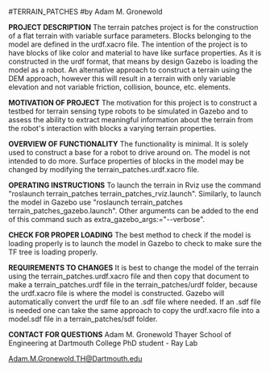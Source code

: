 #TERRAIN_PATCHES
#by Adam M. Gronewold

**PROJECT DESCRIPTION**
The terrain patches project is for the construction of a flat terrain with variable surface parameters. Blocks belonging to the model are defined in the urdf.xacro file. The intention of the project is to have blocks of like color and material to have like surface properties. As it is constructed in the urdf format, that means by design Gazebo is loading the model as a robot. An alternative approach to construct a terrain using the DEM approach, however this will result in a terrain with only variable elevation and not variable friction, collision, bounce, etc. elements.

**MOTIVATION OF PROJECT**
The motivation for this project is to construct a testbed for terrain sensing type robots to be simulated in Gazebo and to assess the ability to extract meaningful information about the terrain from the robot's interaction with blocks a varying terrain properties.

**OVERVIEW OF FUNCTIONALITY**
The functionality is minimal. It is solely used to construct a base for a robot to drive around on. The model is not intended to do more. Surface properties of blocks in the model may be changed by modifying the terrain_patches.urdf.xacro file.

**OPERATING INSTRUCTIONS**
To launch the terrain in Rviz use the command "roslaunch terrain_patches terrain_patches_rviz.launch". Similarly, to launch the model in Gazebo use "roslaunch terrain_patches terrain_patches_gazebo.launch". Other arguments can be added to the end of this command such as extra_gazebo_args:="--verbose".

**CHECK FOR PROPER LOADING**
The best method to check if the model is loading properly is to launch the model in Gazebo to check to make sure the TF tree is loading properly.

**REQUIREMENTS TO CHANGES**
It is best to change the model of the terrain using the terrain_patches.urdf.xacro file and then copy that document to make a terrain_patches.urdf file in the terrain_patches/urdf folder, because the urdf.xacro file is where the model is constructed. Gazebo will automatically convert the urdf file to an .sdf file where needed. If an .sdf file is needed one can take the same approach to copy the urdf.xacro file into a model.sdf file in a terrain_patches/sdf folder.

**CONTACT FOR QUESTIONS**
Adam M. Gronewold
Thayer School of Engineering at Dartmouth College
PhD student - Ray Lab

Adam.M.Gronewold.TH@Dartmouth.edu



